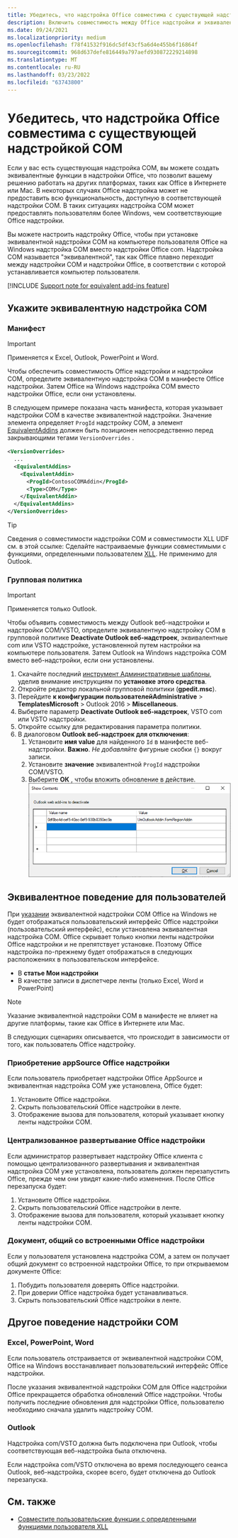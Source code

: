 ```yaml
---
title: Убедитесь, что надстройка Office совместима с существующей надстройкой COM
description: Включить совместимость между Office надстройки и эквивалентной надстройки COM.
ms.date: 09/24/2021
ms.localizationpriority: medium
ms.openlocfilehash: f78f41532f916dc5df43cf5a6d4e455b6f16864f
ms.sourcegitcommit: 968d637defe816449a797aefd930872229214898
ms.translationtype: MT
ms.contentlocale: ru-RU
ms.lasthandoff: 03/23/2022
ms.locfileid: "63743800"
---
```

# <a name="make-your-office-add-in-compatible-with-an-existing-com-add-in"></a>Убедитесь, что надстройка Office совместима с существующей надстройкой COM

Если у вас есть существующая надстройка COM, вы можете создать эквивалентные функции в надстройки Office, что позволит вашему решению работать на других платформах, таких как Office в Интернете или Mac. В некоторых случаях Office надстройка может не предоставить всю функциональность, доступную в соответствующей надстройки COM. В таких ситуациях надстройка COM может предоставлять пользователям более Windows, чем соответствующие Office надстройки.

Вы можете настроить надстройку Office, чтобы при установке эквивалентной надстройки COM на компьютере пользователя Office на Windows надстройка COM вместо надстройки Office com. Надстройка COM называется "эквивалентной", так как Office плавно переходит между надстройки COM и надстройки Office, в соответствии с которой устанавливается компьютер пользователя.

[!INCLUDE [Support note for equivalent add-ins feature](../includes/equivalent-add-in-support-note.md)]

## <a name="specify-an-equivalent-com-add-in"></a>Укажите эквивалентную надстройка COM

### <a name="manifest"></a>Манифест

> [!IMPORTANT]
> Применяется к Excel, Outlook, PowerPoint и Word.

Чтобы обеспечить совместимость Office надстройки и надстройки COM, определите эквивалентную надстройка COM в манифесте [](add-in-manifests.md) Office надстройки. Затем Office на Windows надстройка COM вместо надстройки Office, если они установлены.

В следующем примере показана часть манифеста, которая указывает надстройки COM в качестве эквивалентной надстройки. Значение элемента определяет `ProgId` надстройку COM, а элемент [EquivalentAddins](../reference/manifest/equivalentaddins.md) должен быть позиционен непосредственно перед закрывающими тегами `VersionOverrides` .

```xml
<VersionOverrides>
  ...
  <EquivalentAddins>
    <EquivalentAddin>
      <ProgId>ContosoCOMAddin</ProgId>
      <Type>COM</Type>
    </EquivalentAddin>
  </EquivalentAddins>
</VersionOverrides>
```

> [!TIP]
> Сведения о совместимости надстройки COM и совместимости XLL UDF см. в этой ссылке: Сделайте настраиваемые функции совместимыми с функциями, определенными пользователем [XLL](../excel/make-custom-functions-compatible-with-xll-udf.md). Не применимо для Outlook.

### <a name="group-policy"></a>Групповая политика

> [!IMPORTANT]
> Применяется только Outlook.

Чтобы объявить совместимость между Outlook веб-надстройки и надстройки COM/VSTO, определите эквивалентную надстройку COM в групповой политике **Deactivate Outlook веб-надстроек**, эквивалентные com или VSTO надстройке, установленной путем настройки на компьютере пользователя. Затем Outlook на Windows надстройка COM вместо веб-надстройки, если они установлены.

1. Скачайте последний [инструмент Административные шаблоны](https://www.microsoft.com/download/details.aspx?id=49030), уделив внимание инструкциям по **установке этого средства**.
1. Откройте редактор локальной групповой политики (**gpedit.msc**).
1. Перейдите **к конфигурации** **пользователейAdministrative** >  **TemplatesMicrosoft**  >  Outlook 2016  > **Miscellaneous**.
1. Выберите параметр **Deactivate Outlook веб-надстроек**, VSTO com или VSTO надстройки.
1. Откройте ссылку для редактирования параметра политики.
1. В диалоговом **Outlook веб-надстроек для отключения**:
    1. Установите **имя value** для найденного `Id` в манифесте веб-надстройки. **Важно**. *Не добавляйте* фигурные скобки `{}` вокруг записи.
    1. Установите **значение** эквивалентной `ProgId` надстройки COM/VSTO.
    1. Выберите **ОК** , чтобы вложить обновление в действие.
    ![Снимок экрана, показывающий диалоговое окно "Outlook веб-надстроек для деактивации".](../images/outlook-deactivate-gpo-dialog.png)

## <a name="equivalent-behavior-for-users"></a>Эквивалентное поведение для пользователей

При [указании](#specify-an-equivalent-com-add-in) эквивалентной надстройки COM Office на Windows не будет отображаться пользовательский интерфейс Office надстройки (пользовательский интерфейс), если установлена эквивалентная надстройка COM. Office скрывает только кнопки ленты надстройки Office надстройки и не препятствует установке. Поэтому Office надстройка по-прежнему будет отображаться в следующих расположениях в пользовательском интерфейсе.

- В **статье Мои надстройки**
- В качестве записи в диспетчере ленты (только Excel, Word и PowerPoint)

> [!NOTE]
> Указание эквивалентной надстройки COM в манифесте не влияет на другие платформы, такие как Office в Интернете или Mac.

В следующих сценариях описывается, что происходит в зависимости от того, как пользователь Office надстройку.

### <a name="appsource-acquisition-of-an-office-add-in"></a>Приобретение appSource Office надстройки

Если пользователь приобретает надстройки Office AppSource и эквивалентная надстройка COM уже установлена, Office будет:

1. Установите Office надстройки.
2. Скрыть пользовательский Office надстройки в ленте.
3. Отображение вызова для пользователя, который указывает кнопку ленты надстройки COM.

### <a name="centralized-deployment-of-office-add-in"></a>Централизованное развертывание Office надстройки

Если администратор развертывает надстройку Office клиента с помощью централизованного развертывания и эквивалентная надстройка COM уже установлена, пользователь должен перезапустить Office, прежде чем они увидят какие-либо изменения. После Office перезапуска будет:

1. Установите Office надстройки.
2. Скрыть пользовательский Office надстройки в ленте.
3. Отображение вызова для пользователя, который указывает кнопку ленты надстройки COM.

### <a name="document-shared-with-embedded-office-add-in"></a>Документ, общий со встроенными Office надстройки

Если у пользователя установлена надстройка COM, а затем он получает общий документ со встроенной надстройки Office, то при открываемом документе Office:

1. Побудить пользователя доверять Office надстройки.
2. При доверии Office надстройка будет устанавливаться.
3. Скрыть пользовательский Office надстройки в ленте.

## <a name="other-com-add-in-behavior"></a>Другое поведение надстройки COM

### <a name="excel-powerpoint-word"></a>Excel, PowerPoint, Word

Если пользователь отстраивается от эквивалентной надстройки COM, Office на Windows восстанавливает пользовательский интерфейс Office надстройки.

После указания эквивалентной надстройки COM для Office надстройки Office прекращается обработка обновлений Office надстройки. Чтобы получить последние обновления для надстройки Office, пользователю необходимо сначала удалить надстройку COM.

### <a name="outlook"></a>Outlook

Надстройка com/VSTO должна быть подключена при Outlook, чтобы соответствующая веб-надстройка была отключена.

Если надстройка com/VSTO отключена во время последующего сеанса Outlook, веб-надстройка, скорее всего, будет отключена до Outlook перезапуска.

## <a name="see-also"></a>См. также

- [Совместите пользовательские функции с определенными функциями пользователя XLL](../excel/make-custom-functions-compatible-with-xll-udf.md)
